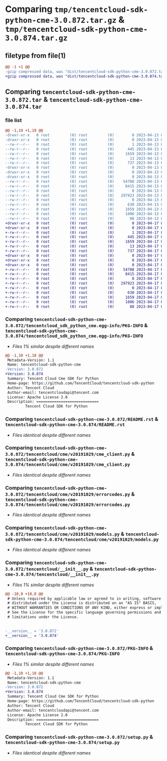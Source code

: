 # Comparing `tmp/tencentcloud-sdk-python-cme-3.0.872.tar.gz` & `tmp/tencentcloud-sdk-python-cme-3.0.874.tar.gz`

## filetype from file(1)

```diff
@@ -1 +1 @@
-gzip compressed data, was "dist/tencentcloud-sdk-python-cme-3.0.872.tar", last modified: Thu Apr 13 00:25:44 2023, max compression
+gzip compressed data, was "dist/tencentcloud-sdk-python-cme-3.0.874.tar", last modified: Mon Apr 17 00:25:48 2023, max compression
```

## Comparing `tencentcloud-sdk-python-cme-3.0.872.tar` & `tencentcloud-sdk-python-cme-3.0.874.tar`

### file list

```diff
@@ -1,19 +1,19 @@
-drwxr-xr-x   0 root         (0) root         (0)        0 2023-04-13 00:25:44.000000 tencentcloud-sdk-python-cme-3.0.872/
-drwxr-xr-x   0 root         (0) root         (0)        0 2023-04-13 00:25:44.000000 tencentcloud-sdk-python-cme-3.0.872/tencentcloud_sdk_python_cme.egg-info/
--rw-r--r--   0 root         (0) root         (0)        1 2023-04-13 00:25:44.000000 tencentcloud-sdk-python-cme-3.0.872/tencentcloud_sdk_python_cme.egg-info/dependency_links.txt
--rw-r--r--   0 root         (0) root         (0)      445 2023-04-13 00:25:44.000000 tencentcloud-sdk-python-cme-3.0.872/tencentcloud_sdk_python_cme.egg-info/SOURCES.txt
--rw-r--r--   0 root         (0) root         (0)     1659 2023-04-13 00:25:44.000000 tencentcloud-sdk-python-cme-3.0.872/tencentcloud_sdk_python_cme.egg-info/PKG-INFO
--rw-r--r--   0 root         (0) root         (0)       13 2023-04-13 00:25:44.000000 tencentcloud-sdk-python-cme-3.0.872/tencentcloud_sdk_python_cme.egg-info/top_level.txt
--rw-r--r--   0 root         (0) root         (0)      737 2023-04-13 00:25:44.000000 tencentcloud-sdk-python-cme-3.0.872/README.rst
-drwxr-xr-x   0 root         (0) root         (0)        0 2023-04-13 00:25:44.000000 tencentcloud-sdk-python-cme-3.0.872/tencentcloud/
-drwxr-xr-x   0 root         (0) root         (0)        0 2023-04-13 00:25:44.000000 tencentcloud-sdk-python-cme-3.0.872/tencentcloud/cme/
-drwxr-xr-x   0 root         (0) root         (0)        0 2023-04-13 00:25:44.000000 tencentcloud-sdk-python-cme-3.0.872/tencentcloud/cme/v20191029/
--rw-r--r--   0 root         (0) root         (0)    54708 2023-04-13 00:25:44.000000 tencentcloud-sdk-python-cme-3.0.872/tencentcloud/cme/v20191029/cme_client.py
--rw-r--r--   0 root         (0) root         (0)     8415 2023-04-13 00:25:44.000000 tencentcloud-sdk-python-cme-3.0.872/tencentcloud/cme/v20191029/errorcodes.py
--rw-r--r--   0 root         (0) root         (0)        0 2023-04-13 00:25:44.000000 tencentcloud-sdk-python-cme-3.0.872/tencentcloud/cme/v20191029/__init__.py
--rw-r--r--   0 root         (0) root         (0)   297923 2023-04-13 00:25:44.000000 tencentcloud-sdk-python-cme-3.0.872/tencentcloud/cme/v20191029/models.py
--rw-r--r--   0 root         (0) root         (0)        0 2023-04-13 00:25:44.000000 tencentcloud-sdk-python-cme-3.0.872/tencentcloud/cme/__init__.py
--rw-r--r--   0 root         (0) root         (0)      630 2023-04-13 00:25:44.000000 tencentcloud-sdk-python-cme-3.0.872/tencentcloud/__init__.py
--rw-r--r--   0 root         (0) root         (0)     1659 2023-04-13 00:25:44.000000 tencentcloud-sdk-python-cme-3.0.872/PKG-INFO
--rw-r--r--   0 root         (0) root         (0)     1006 2023-04-13 00:25:44.000000 tencentcloud-sdk-python-cme-3.0.872/setup.py
--rw-r--r--   0 root         (0) root         (0)       88 2023-04-13 00:25:44.000000 tencentcloud-sdk-python-cme-3.0.872/setup.cfg
+drwxr-xr-x   0 root         (0) root         (0)        0 2023-04-17 00:25:48.000000 tencentcloud-sdk-python-cme-3.0.874/
+drwxr-xr-x   0 root         (0) root         (0)        0 2023-04-17 00:25:48.000000 tencentcloud-sdk-python-cme-3.0.874/tencentcloud_sdk_python_cme.egg-info/
+-rw-r--r--   0 root         (0) root         (0)        1 2023-04-17 00:25:47.000000 tencentcloud-sdk-python-cme-3.0.874/tencentcloud_sdk_python_cme.egg-info/dependency_links.txt
+-rw-r--r--   0 root         (0) root         (0)      445 2023-04-17 00:25:47.000000 tencentcloud-sdk-python-cme-3.0.874/tencentcloud_sdk_python_cme.egg-info/SOURCES.txt
+-rw-r--r--   0 root         (0) root         (0)     1659 2023-04-17 00:25:47.000000 tencentcloud-sdk-python-cme-3.0.874/tencentcloud_sdk_python_cme.egg-info/PKG-INFO
+-rw-r--r--   0 root         (0) root         (0)       13 2023-04-17 00:25:47.000000 tencentcloud-sdk-python-cme-3.0.874/tencentcloud_sdk_python_cme.egg-info/top_level.txt
+-rw-r--r--   0 root         (0) root         (0)      737 2023-04-17 00:25:47.000000 tencentcloud-sdk-python-cme-3.0.874/README.rst
+drwxr-xr-x   0 root         (0) root         (0)        0 2023-04-17 00:25:47.000000 tencentcloud-sdk-python-cme-3.0.874/tencentcloud/
+drwxr-xr-x   0 root         (0) root         (0)        0 2023-04-17 00:25:47.000000 tencentcloud-sdk-python-cme-3.0.874/tencentcloud/cme/
+drwxr-xr-x   0 root         (0) root         (0)        0 2023-04-17 00:25:48.000000 tencentcloud-sdk-python-cme-3.0.874/tencentcloud/cme/v20191029/
+-rw-r--r--   0 root         (0) root         (0)    54708 2023-04-17 00:25:47.000000 tencentcloud-sdk-python-cme-3.0.874/tencentcloud/cme/v20191029/cme_client.py
+-rw-r--r--   0 root         (0) root         (0)     8415 2023-04-17 00:25:47.000000 tencentcloud-sdk-python-cme-3.0.874/tencentcloud/cme/v20191029/errorcodes.py
+-rw-r--r--   0 root         (0) root         (0)        0 2023-04-17 00:25:47.000000 tencentcloud-sdk-python-cme-3.0.874/tencentcloud/cme/v20191029/__init__.py
+-rw-r--r--   0 root         (0) root         (0)   297923 2023-04-17 00:25:47.000000 tencentcloud-sdk-python-cme-3.0.874/tencentcloud/cme/v20191029/models.py
+-rw-r--r--   0 root         (0) root         (0)        0 2023-04-17 00:25:47.000000 tencentcloud-sdk-python-cme-3.0.874/tencentcloud/cme/__init__.py
+-rw-r--r--   0 root         (0) root         (0)      630 2023-04-17 00:25:47.000000 tencentcloud-sdk-python-cme-3.0.874/tencentcloud/__init__.py
+-rw-r--r--   0 root         (0) root         (0)     1659 2023-04-17 00:25:48.000000 tencentcloud-sdk-python-cme-3.0.874/PKG-INFO
+-rw-r--r--   0 root         (0) root         (0)     1006 2023-04-17 00:25:47.000000 tencentcloud-sdk-python-cme-3.0.874/setup.py
+-rw-r--r--   0 root         (0) root         (0)       88 2023-04-17 00:25:48.000000 tencentcloud-sdk-python-cme-3.0.874/setup.cfg
```

### Comparing `tencentcloud-sdk-python-cme-3.0.872/tencentcloud_sdk_python_cme.egg-info/PKG-INFO` & `tencentcloud-sdk-python-cme-3.0.874/tencentcloud_sdk_python_cme.egg-info/PKG-INFO`

 * *Files 1% similar despite different names*

```diff
@@ -1,10 +1,10 @@
 Metadata-Version: 1.1
 Name: tencentcloud-sdk-python-cme
-Version: 3.0.872
+Version: 3.0.874
 Summary: Tencent Cloud Cme SDK for Python
 Home-page: https://github.com/TencentCloud/tencentcloud-sdk-python
 Author: Tencent Cloud
 Author-email: tencentcloudapi@tencent.com
 License: Apache License 2.0
 Description: ============================
         Tencent Cloud SDK for Python
```

### Comparing `tencentcloud-sdk-python-cme-3.0.872/README.rst` & `tencentcloud-sdk-python-cme-3.0.874/README.rst`

 * *Files identical despite different names*

### Comparing `tencentcloud-sdk-python-cme-3.0.872/tencentcloud/cme/v20191029/cme_client.py` & `tencentcloud-sdk-python-cme-3.0.874/tencentcloud/cme/v20191029/cme_client.py`

 * *Files identical despite different names*

### Comparing `tencentcloud-sdk-python-cme-3.0.872/tencentcloud/cme/v20191029/errorcodes.py` & `tencentcloud-sdk-python-cme-3.0.874/tencentcloud/cme/v20191029/errorcodes.py`

 * *Files identical despite different names*

### Comparing `tencentcloud-sdk-python-cme-3.0.872/tencentcloud/cme/v20191029/models.py` & `tencentcloud-sdk-python-cme-3.0.874/tencentcloud/cme/v20191029/models.py`

 * *Files identical despite different names*

### Comparing `tencentcloud-sdk-python-cme-3.0.872/tencentcloud/__init__.py` & `tencentcloud-sdk-python-cme-3.0.874/tencentcloud/__init__.py`

 * *Files 1% similar despite different names*

```diff
@@ -10,8 +10,8 @@
 # Unless required by applicable law or agreed to in writing, software
 # distributed under the License is distributed on an "AS IS" BASIS,
 # WITHOUT WARRANTIES OR CONDITIONS OF ANY KIND, either express or implied.
 # See the License for the specific language governing permissions and
 # limitations under the License.
 
 
-__version__ = '3.0.872'
+__version__ = '3.0.874'
```

### Comparing `tencentcloud-sdk-python-cme-3.0.872/PKG-INFO` & `tencentcloud-sdk-python-cme-3.0.874/PKG-INFO`

 * *Files 1% similar despite different names*

```diff
@@ -1,10 +1,10 @@
 Metadata-Version: 1.1
 Name: tencentcloud-sdk-python-cme
-Version: 3.0.872
+Version: 3.0.874
 Summary: Tencent Cloud Cme SDK for Python
 Home-page: https://github.com/TencentCloud/tencentcloud-sdk-python
 Author: Tencent Cloud
 Author-email: tencentcloudapi@tencent.com
 License: Apache License 2.0
 Description: ============================
         Tencent Cloud SDK for Python
```

### Comparing `tencentcloud-sdk-python-cme-3.0.872/setup.py` & `tencentcloud-sdk-python-cme-3.0.874/setup.py`

 * *Files identical despite different names*

